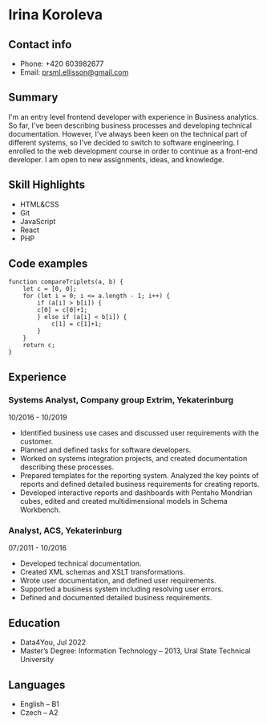# Irina Koroleva

## Contact info
- Phone: +420 603982677 
- Email: prsml.ellisson@gmail.com

## Summary
I'm an entry level frontend developer with experience in Business analytics. 
So far, I've been describing business processes and developing technical
documentation. However, I've always been keen on the technical part of different
systems, so I've decided to switch to software engineering. 
I enrolled to the web development course in order to continue as a front-end
developer. I am open to new assignments, ideas, and knowledge.

## Skill Highlights
-	HTML&CSS	
-	Git
-	JavaScript
-	React
-	PHP

## Code examples

```
function compareTriplets(a, b) {
    let c = [0, 0];
    for (let i = 0; i <= a.length - 1; i++) {
        if (a[i] > b[i]) {
        c[0] = c[0]+1; 
        } else if (a[i] < b[i]) {
            c[1] = c[1]+1;
        }
    }
    return c;
}
```

## Experience
### Systems Analyst, Company group Extrim, Yekaterinburg
10/2016 - 10/2019
- Identified business use cases and discussed user requirements with the
customer.
- Planned and defined tasks for software developers.
- Worked on systems integration projects, and created documentation
describing these processes.
- Prepared templates for the reporting system. Analyzed the key points of
reports and defined detailed business requirements for creating reports.
- Developed interactive reports and dashboards with Pentaho Mondrian cubes,
edited and created multidimensional models in Schema Workbench.
### Analyst, ACS, Yekaterinburg
07/2011 - 10/2016
- Developed technical documentation.
- Created XML schemas and XSLT transformations. 
- Wrote user documentation, and defined user requirements.
- Supported a business system including resolving user errors.
- Defined and documented detailed business requirements.
## Education
- Data4You, Jul 2022
- Master’s Degree: Information Technology – 2013, Ural State Technical University
## Languages
- English – B1 
- Czech – A2